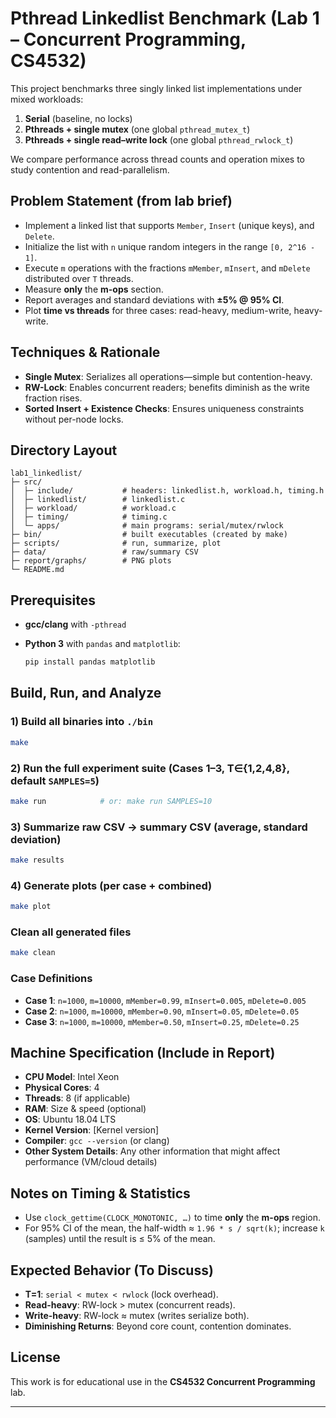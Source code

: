 # Pthread Linkedlist Benchmark (Lab 1 – Concurrent Programming, CS4532)

This project benchmarks three singly linked list implementations under mixed workloads:

1. **Serial** (baseline, no locks)
2. **Pthreads + single mutex** (one global `pthread_mutex_t`)
3. **Pthreads + single read–write lock** (one global `pthread_rwlock_t`)

We compare performance across thread counts and operation mixes to study contention and read-parallelism.

## Problem Statement (from lab brief)

- Implement a linked list that supports `Member`, `Insert` (unique keys), and `Delete`.
- Initialize the list with `n` unique random integers in the range `[0, 2^16 - 1]`.
- Execute `m` operations with the fractions `mMember`, `mInsert`, and `mDelete` distributed over `T` threads.
- Measure **only** the **m-ops** section.
- Report averages and standard deviations with **±5% @ 95% CI**.
- Plot **time vs threads** for three cases: read-heavy, medium-write, heavy-write.

## Techniques & Rationale

- **Single Mutex**: Serializes all operations—simple but contention-heavy.
- **RW-Lock**: Enables concurrent readers; benefits diminish as the write fraction rises.
- **Sorted Insert + Existence Checks**: Ensures uniqueness constraints without per-node locks.

## Directory Layout

```
lab1_linkedlist/
├─ src/
│  ├─ include/           # headers: linkedlist.h, workload.h, timing.h
│  ├─ linkedlist/        # linkedlist.c
│  ├─ workload/          # workload.c
│  ├─ timing/            # timing.c
│  └─ apps/              # main programs: serial/mutex/rwlock
├─ bin/                  # built executables (created by make)
├─ scripts/              # run, summarize, plot
├─ data/                 # raw/summary CSV
├─ report/graphs/        # PNG plots
└─ README.md
```

## Prerequisites

- **gcc/clang** with `-pthread`
- **Python 3** with `pandas` and `matplotlib`:

  ```bash
  pip install pandas matplotlib
  ```

## Build, Run, and Analyze

### 1) Build all binaries into `./bin`

```bash
make
```

### 2) Run the full experiment suite (Cases 1–3, T∈{1,2,4,8}, default `SAMPLES=5`)

```bash
make run            # or: make run SAMPLES=10
```

### 3) Summarize raw CSV → summary CSV (average, standard deviation)

```bash
make results
```

### 4) Generate plots (per case + combined)

```bash
make plot
```

### Clean all generated files

```bash
make clean
```

### Case Definitions

- **Case 1**: `n=1000`, `m=10000`, `mMember=0.99`, `mInsert=0.005`, `mDelete=0.005`
- **Case 2**: `n=1000`, `m=10000`, `mMember=0.90`, `mInsert=0.05`, `mDelete=0.05`
- **Case 3**: `n=1000`, `m=10000`, `mMember=0.50`, `mInsert=0.25`, `mDelete=0.25`

## Machine Specification (Include in Report)

- **CPU Model**: Intel Xeon
- **Physical Cores**: 4
- **Threads**: 8 (if applicable)
- **RAM**: Size & speed (optional)
- **OS**: Ubuntu 18.04 LTS
- **Kernel Version**: \[Kernel version]
- **Compiler**: `gcc --version` (or clang)
- **Other System Details**: Any other information that might affect performance (VM/cloud details)

## Notes on Timing & Statistics

- Use `clock_gettime(CLOCK_MONOTONIC, …)` to time **only** the **m-ops** region.
- For 95% CI of the mean, the half-width ≈ `1.96 * s / sqrt(k)`; increase `k` (samples) until the result is ≤ 5% of the mean.

## Expected Behavior (To Discuss)

- **T=1**: `serial < mutex < rwlock` (lock overhead).
- **Read-heavy**: RW-lock > mutex (concurrent reads).
- **Write-heavy**: RW-lock ≈ mutex (writes serialize both).
- **Diminishing Returns**: Beyond core count, contention dominates.

## License

This work is for educational use in the **CS4532 Concurrent Programming** lab.

---
